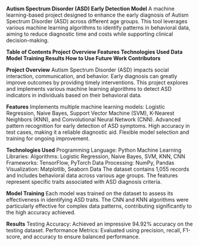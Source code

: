 **Autism Spectrum Disorder (ASD) Early Detection Model**
A machine learning-based project designed to enhance the early diagnosis of Autism Spectrum Disorder (ASD) across different age groups. This tool leverages various machine learning algorithms to identify patterns in behavioral data, aiming to reduce diagnostic time and costs while supporting clinical decision-making.

**Table of Contents
Project Overview
Features
Technologies Used
Data
Model Training
Results
How to Use
Future Work
Contributors**

**Project Overview**
Autism Spectrum Disorder (ASD) impacts social interaction, communication, and behavior. Early diagnosis can greatly improve outcomes by providing timely interventions. This project explores and implements various machine learning algorithms to detect ASD indicators in individuals based on their behavioral data.

**Features**
Implements multiple machine learning models: Logistic Regression, Naive Bayes, Support Vector Machine (SVM), K-Nearest Neighbors (KNN), and Convolutional Neural Network (CNN).
Advanced pattern recognition for early detection of ASD symptoms.
High accuracy in test cases, making it a reliable diagnostic aid.
Flexible model selection and training for ongoing improvement.

**Technologies Used**
Programming Language: Python
Machine Learning Libraries:
Algorithms: Logistic Regression, Naive Bayes, SVM, KNN, CNN
Frameworks: TensorFlow, PyTorch
Data Processing: NumPy, Pandas
Visualization: Matplotlib, Seaborn
Data
The dataset contains 1,055 records and includes behavioral data across various age groups. The features represent specific traits associated with ASD diagnosis criteria.

**Model Training**
Each model was trained on the dataset to assess its effectiveness in identifying ASD traits. The CNN and KNN algorithms were particularly effective for complex data patterns, contributing significantly to the high accuracy achieved.

**Results**
Testing Accuracy: Achieved an impressive 94.92% accuracy on the testing dataset.
Performance Metrics: Evaluated using precision, recall, F1-score, and accuracy to ensure balanced performance.
